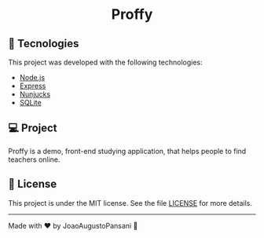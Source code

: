 <h1 align="center">
    Proffy 
</h1>


## 🚀 Tecnologies

This project was developed with the following technologies:

- [Node.js](https://nodejs.org/en/)
- [Express](https://expressjs.com/)
- [Nunjucks](https://mozilla.github.io/nunjucks/)
- [SQLite](https://www.sqlite.org/index.html)


## 💻 Project

Proffy is a demo, front-end studying application, that helps people to find teachers online.

## :memo: License

This project is under the MIT license. See the file [LICENSE](LICENSE.md) for more details.

---

Made with ♥ by JoaoAugustoPansani :wave: 